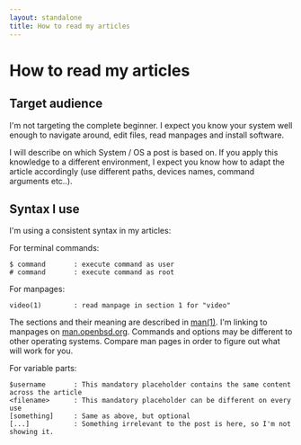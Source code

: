 ```yaml
---
layout: standalone
title: How to read my articles
---
```


# How to read my articles

## Target audience

I'm not targeting the complete beginner. I expect you know your system well enough to navigate around, edit files, read manpages and install software.

I will describe on which System / OS a post is based on. If you apply this knowledge to a different environment, I expect you know how to adapt the article accordingly (use different paths, devices names, command arguments etc..).

## Syntax I use

I'm using a consistent syntax in my articles:


For terminal commands:
```
$ command       : execute command as user
# command       : execute command as root
```


For manpages:
```
video(1)        : read manpage in section 1 for "video"
```

The sections and their meaning are described in [man(1)](https://man.openbsd.org/man.1). I'm linking to manpages on [man.openbsd.org](https://man.openbsd.org). Commands and options may be different to other operating systems. Compare man pages in order to figure out what will work for you.


For variable parts:
```
$username       : This mandatory placeholder contains the same content across the article
<filename>      : This mandatory placeholder can be different on every use
[something]     : Same as above, but optional
[...]           : Something irrelevant to the post is here, so I'm not showing it.
```

